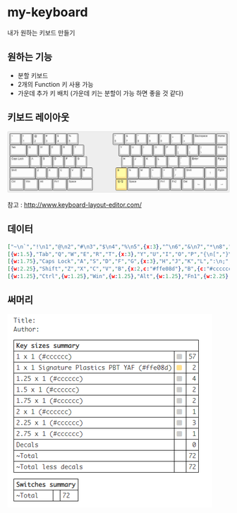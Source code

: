 # my-keyboard
내가 원하는 키보드 만들기

## 원하는 기능
- 분할 키보드
- 2개의 Function 키 사용 가능
- 가운데 추가 키 배치 (가운데 키는 분할이 가능 하면 좋을 것 같다)

## 키보드 레이아웃

![layout](https://github.com/gyuha/my-keyboard/blob/main/keylayout/keyboard-layout.png?raw=true)

참고 : http://www.keyboard-layout-editor.com/

## 데이터
```json
["~\n`","!\n1","@\n2","#\n3","$\n4","%\n5",{x:3},"^\n6","&\n7","*\n8","(\n9",")\n0","_\n-","+\n=",{w:2},"Backspace","Home"],
[{w:1.5},"Tab","Q","W","E","R","T",{x:3},"Y","U","I","O","P","{\n[","}\n]",{w:1.5},"|\n\\","End"],
[{w:1.75},"Caps Lock","A","S","D","F","G",{x:3},"H","J","K","L",":\n;","\"\n'",{w:2.25},"Enter","PgUp"],
[{w:2.25},"Shift","Z","X","C","V","B",{x:2,c:"#ffe08d"},"B",{c:"#cccccc"},"N","M","<\n,",">\n.","?\n/",{w:1.75},"Shift",{a:7},"↑",{a:4},"PgDn"],
[{w:1.25},"Ctrl",{w:1.25},"Win",{w:1.25},"Alt",{w:1.25},"Fn1",{w:2.25},"Space",{x:2,c:"#ffe08d"},"한/영",{c:"#cccccc",w:2.75},"Space","Fn1","Fn2","Del",{a:7},"←","↓","→"]
```

## 써머리
![요약](https://github.com/gyuha/my-keyboard/blob/main/keylayout/keylayout-summary.png?raw=true)
